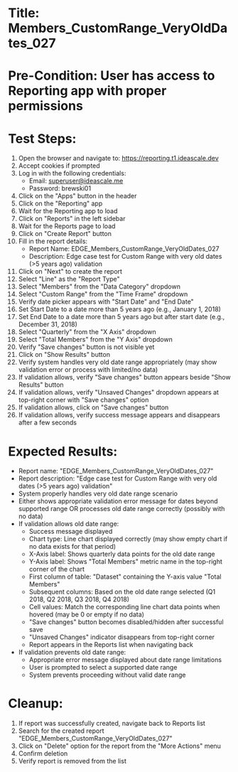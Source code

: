 # Title: Members_CustomRange_VeryOldDates_027

# Pre-Condition: User has access to Reporting app with proper permissions

# Test Steps:
1. Open the browser and navigate to: https://reporting.t1.ideascale.dev
2. Accept cookies if prompted
3. Log in with the following credentials:
   - Email: superuser@ideascale.me
   - Password: brewski01
4. Click on the "Apps" button in the header
5. Click on the "Reporting" app
6. Wait for the Reporting app to load
7. Click on "Reports" in the left sidebar
8. Wait for the Reports page to load
9. Click on "Create Report" button
10. Fill in the report details:
    - Report Name: EDGE_Members_CustomRange_VeryOldDates_027
    - Description: Edge case test for Custom Range with very old dates (>5 years ago) validation
11. Click on "Next" to create the report
12. Select "Line" as the "Report Type"
13. Select "Members" from the "Data Category" dropdown
14. Select "Custom Range" from the "Time Frame" dropdown
15. Verify date picker appears with "Start Date" and "End Date"
16. Set Start Date to a date more than 5 years ago (e.g., January 1, 2018)
17. Set End Date to a date more than 5 years ago but after start date (e.g., December 31, 2018)
18. Select "Quarterly" from the "X Axis" dropdown
19. Select "Total Members" from the "Y Axis" dropdown
20. Verify "Save changes" button is not visible yet
21. Click on "Show Results" button
22. Verify system handles very old date range appropriately (may show validation error or process with limited/no data)
23. If validation allows, verify "Save changes" button appears beside "Show Results" button
24. If validation allows, verify "Unsaved Changes" dropdown appears at top-right corner with "Save changes" option
25. If validation allows, click on "Save changes" button
26. If validation allows, verify success message appears and disappears after a few seconds

# Expected Results:
- Report name: "EDGE_Members_CustomRange_VeryOldDates_027"
- Report description: "Edge case test for Custom Range with very old dates (>5 years ago) validation"
- System properly handles very old date range scenario
- Either shows appropriate validation error message for dates beyond supported range OR processes old date range correctly (possibly with no data)
- If validation allows old date range:
  - Success message displayed
  - Chart type: Line chart displayed correctly (may show empty chart if no data exists for that period)
  - X-Axis label: Shows quarterly data points for the old date range
  - Y-Axis label: Shows "Total Members" metric name in the top-right corner of the chart
  - First column of table: "Dataset" containing the Y-axis value "Total Members"
  - Subsequent columns: Based on the old date range selected (Q1 2018, Q2 2018, Q3 2018, Q4 2018)
  - Cell values: Match the corresponding line chart data points when hovered (may be 0 or empty if no data)
  - "Save changes" button becomes disabled/hidden after successful save
  - "Unsaved Changes" indicator disappears from top-right corner
  - Report appears in the Reports list when navigating back
- If validation prevents old date range:
  - Appropriate error message displayed about date range limitations
  - User is prompted to select a supported date range
  - System prevents proceeding without valid date range

# Cleanup:
1. If report was successfully created, navigate back to Reports list
2. Search for the created report "EDGE_Members_CustomRange_VeryOldDates_027"
3. Click on "Delete" option for the report from the "More Actions" menu
4. Confirm deletion
5. Verify report is removed from the list